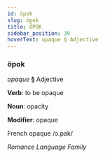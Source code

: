 ```yaml
---
id: öpok
slug: öpok
title: ÖPOK
sidebar_position: 39
hoverText: opaque § Adjective
---
```


### öpok

*opaque* **§** Adjective

**Verb**: to be opaque

**Noun**: opacity

**Modifier**: opaque

French opaque /ɔ.pak/

*Romance Language Family*